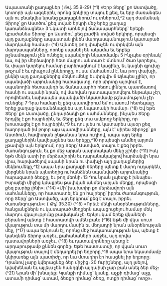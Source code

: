 
Ապաստանի քաղաքներ
( Թվ. 35.9-29)
(^1) «Երբ Տերը՝ քո Աստվածը, կոտորի այն ազգերին, որոնց երկիրը տալու է քեզ, եւ երբ ժառանգես այն ու բնակվես
նրանց քաղաքներում ու տներում,^2 այդ ժամանակ Տիրոջ՝ քո Աստծու՝ քեզ տված երկրի մեջ երեք քաղաք
կառանձնացնես։ 3 Նկատի առնելով ճանապարհները՝ երեքի կբաժանես Տիրոջ՝ քո Աստծու՝ քեզ բաժին տված երկիրը,
որպեսզի այդ քաղաքները ապաստան լինեն մարդասպանություն կատարած մարդկանց համար։
(^4) Այնտեղ թող փախչեն ու փրկվեն այն մարդասպանները, որոնք սպանել են ակամա եւ երբեք թշնամություն չեն
ունեցել սպանվողի նկատմամբ։ 5 Ինչպես օրինակ՝ նա, ով իր մերձավորի հետ մայրու անտառ է մտնում՝ ծառ կտրելու, եւ
փայտ կտրելու համար բարձրացնում է կացինը, եւ կացնի գլուխը թռչում է եւ դիպչում ընկերոջը, ու սա մահանում է, նա
թող փախչի, ընկնի այդ քաղաքներից մեկնումեկը եւ փրկվի։ 6 Այնպես չլինի, որ սպանվածի արյունակից հարազատը, որի
սիրտը այրվում է, սպանողին հետապնդի եւ ճանապարհի հեռու լինելու պատճառով հասնի ու սպանի նրան, ով մահվան
դատապարտվելու ենթակա չէր, որովհետեւ նախապես սպանվածի նկատմամբ թշնամություն չէր ունեցել։ 7 Դրա համար
էլ քեզ պատվիրում եմ ու ասում հետեւյալը. երեք քաղաք կառանձնացնես այդ նպատակի համար։
(^8) Եվ եթե Տերը՝ քո Աստվածը, ընդարձակի քո սահմանները, ինչպես Տերը երդվել է քո հայրերին, եւ Տերը քեզ տա
ամբողջ երկիրը, որ խոստացել է քո հայրերին,^9 եւ դու լսես ու կատարես այսօր քեզ հաղորդած իմ բոլոր այս
պատվիրանները, այն է՝ սիրես Տիրոջը՝ քո Աստծուն, հավիտյան ընթանաս նրա ուղիով, ապա այդ երեք քաղաքներին
կավելացնես եւս երեքը,^10 որպեսզի անմեղ արյուն չթափվի այն երկրում, որը Տերը՝ Աստված, տալու է քեզ իբրեւ
ժառանգություն, եւ քո մեջ արյան պարտական մեկը չլինի։
(^11) Իսկ եթե մեկն ատի իր մերձավորին եւ դարանակալելով հարձակվի նրա վրա, հարվածելով սպանի նրան ու փախչի
այդ քաղաքներից մեկնումեկը,^12 ապա նրա քաղաքի ծերերը պետք է մարդ ուղարկեն, վերցնեն նրան այնտեղից ու
հանձնեն սպանվածի արյունակից հարազատի ձեռքը, եւ թող մեռնի։ 13 Դու նրան չպետք է խնայես։ Իսրայելի միջից
կմաքրես թափված անմեղ արյան մեղքը, որպեսզի քեզ բարիք լինի»։
(^14) «Մի՛ խախտիր քո մերձավորի այն սահմանները, որ հաստատել են քո հայրերը՝ իբրեւ ժառանգություն, որը Տերը՝
քո Աստվածը, այդ երկրում քեզ է տալու իբրեւ ժառանգություն»։
( _Թվ_. 35.30)
(^15) «Որեւէ մեկի անօրենությունները, հանցանքներն ու կատարած մեղքերն ապացուցելու համար մեկ մարդու
վկայությունը բավական չէ։ Երկու կամ երեք վկաների բերանով պետք է հաստատվի ամեն բան։
(^16) Եթե մի վկա սուտ վկայություն տա մի մարդու մասին եւ մեղադրի նրան անօրենության մեջ, (^17) ապա երկուսն էլ,
որոնց մեջ հակառակություն կա, պետք է կանգնեն Տիրոջ առջեւ, քահանաների առջեւ, այդ օրվա դատավորների առջեւ,
(^18) եւ դատավորները պետք է արդարությամբ քննեն գործը։ Եթե հաստատվի, որ վկան սուտ վկայություն տալով է
մեղադրել իր եղբորը,^19 ապա նրա նկատմամբ կկիրառեք այն պատիժը, որ նա մտադիր էր հասցնել իր եղբորը։ Դրանով
չարը կվերացնեք ձեր միջից։ 20 Ուրիշները, այդ լսելով, կվախենան եւ այլեւս չեն հանդգնի այդպիսի չար բան անել ձեր մեջ։
(^21) Նրան մի՛ խնայեք։ Կյանքի դիմաց՝ կյանք, աչքի դիմաց՝ աչք, ատամի դիմաց՝ ատամ, ձեռքի դիմաց՝ ձեռք, ոտքի դիմաց՝
ոտք»։
